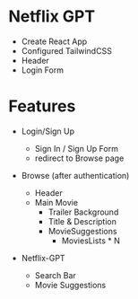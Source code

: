 # Netflix GPT

- Create React App
- Configured TailwindCSS
- Header
- Login Form

# Features 
- Login/Sign Up 
    - Sign In / Sign Up Form
    - redirect to Browse page
- Browse (after authentication)  
    - Header
    - Main Movie
        - Trailer Background
        - Title & Description 
        - MovieSuggestions 
            - MoviesLists * N

- Netflix-GPT
    - Search Bar 
    - Movie Suggestions
